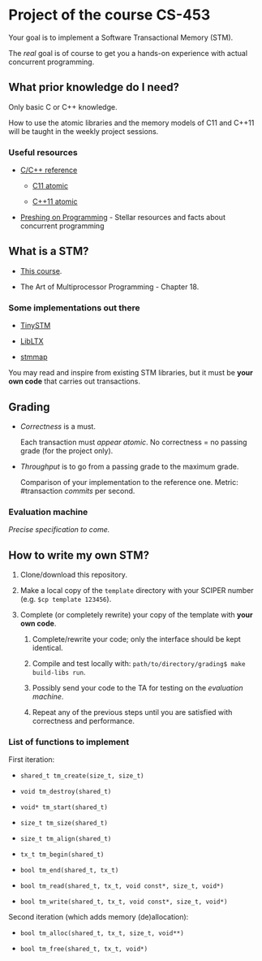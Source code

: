 # Project of the course CS-453

Your goal is to implement a Software Transactional Memory (STM).

The *real* goal is of course to get you a hands-on experience with actual concurrent programming.


## What prior knowledge do I need?

Only basic C or C++ knowledge.

How to use the atomic libraries and the memory models of C11 and C++11 will be taught in the weekly project sessions.

### Useful resources

* [C/C++ reference](https://en.cppreference.com/w/)

  * [C11 atomic](https://en.cppreference.com/w/c/atomic)

  * [C++11 atomic](https://en.cppreference.com/w/cpp/atomic)

* [Preshing on Programming](http://preshing.com/archives/) - Stellar resources and facts about concurrent programming


## What is a STM?

* [This course](http://lpd.epfl.ch/site/education/ca_2018).

* The Art of Multiprocessor Programming - Chapter 18.

### Some implementations out there

* [TinySTM](http://www.tmware.org/tinystm.html)

* [LibLTX](https://sourceforge.net/projects/libltx)

* [stmmap](https://github.com/skaphan/stmmap)

You may read and inspire from existing STM libraries, but it must be **your own code** that carries out transactions.


## Grading

* *Correctness* is a must.

   Each transaction must *appear atomic*. No correctness = no passing grade (for the project only).

* *Throughput* is to go from a passing grade to the maximum grade.

   Comparison of your implementation to the reference one. Metric: #transaction *commits* per second.

### Evaluation machine

*Precise specification to come.*


## How to write my own STM?

1. Clone/download this repository.

2. Make a local copy of the `template` directory with your SCIPER number (e.g. `$cp template 123456`).

3. Complete (or completely rewrite) your copy of the template with **your own code**.

   1. Complete/rewrite your code; only the interface should be kept identical.

   2. Compile and test locally with: `path/to/directory/grading$ make build-libs run`.

   3. Possibly send your code to the TA for testing on the *evaluation machine*.

   4. Repeat any of the previous steps until you are satisfied with correctness and performance.

### List of functions to implement

First iteration:

* `shared_t tm_create(size_t, size_t)`

* `void tm_destroy(shared_t)`

* `void* tm_start(shared_t)`

* `size_t tm_size(shared_t)`

* `size_t tm_align(shared_t)`

* `tx_t tm_begin(shared_t)`

* `bool tm_end(shared_t, tx_t)`

* `bool tm_read(shared_t, tx_t, void const*, size_t, void*)`

* `bool tm_write(shared_t, tx_t, void const*, size_t, void*)`

Second iteration (which adds memory (de)allocation):

* `bool tm_alloc(shared_t, tx_t, size_t, void**)`

* `bool tm_free(shared_t, tx_t, void*)`
